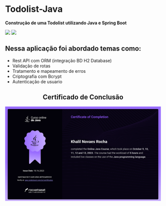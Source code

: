 # Todolist-Java
__Construção de uma Todolist utilizando Java e Spring Boot__

<div style="display: inline_block">
<img height=60 src="https://cdn.jsdelivr.net/gh/devicons/devicon/icons/java/java-original-wordmark.svg" />

<img height=60 src="https://cdn.jsdelivr.net/gh/devicons/devicon/icons/spring/spring-original-wordmark.svg" />
</div>

## Nessa aplicação foi abordado temas como:
* Rest API com ORM (integração BD H2 Database)
* Validação de rotas
* Tratamento e mapeamento de erros
* Criptografia com Bcrypt
* Autenticação de usuario

<div align="center">

## Certificado de Conclusão
<img src="img/certificate.jpg">
</div>
